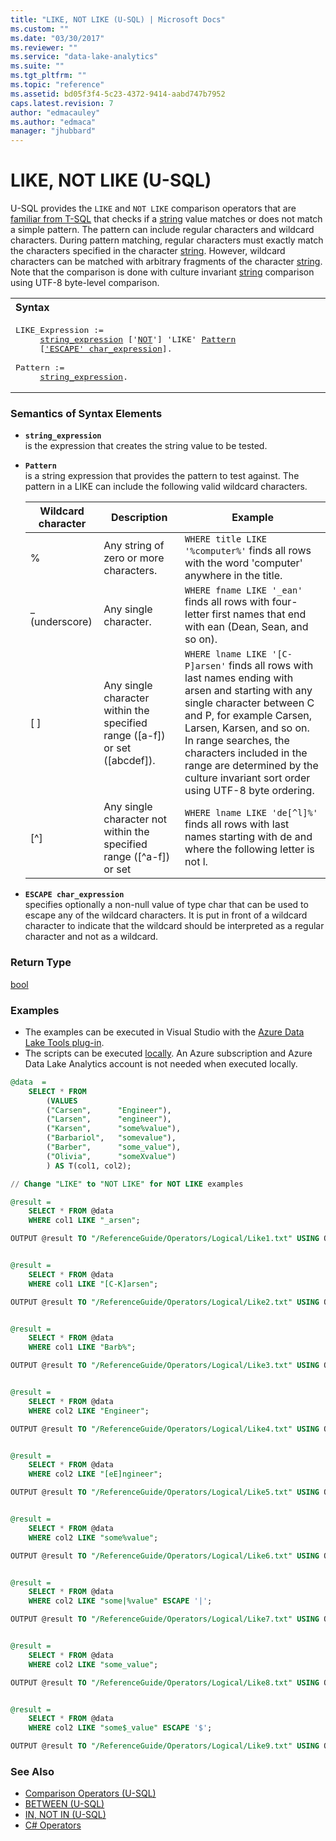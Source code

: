 ```yaml
---
title: "LIKE, NOT LIKE (U-SQL) | Microsoft Docs"
ms.custom: ""
ms.date: "03/30/2017"
ms.reviewer: ""
ms.service: "data-lake-analytics"
ms.suite: ""
ms.tgt_pltfrm: ""
ms.topic: "reference"
ms.assetid: bd05f3f4-5c23-4372-9414-aabd747b7952
caps.latest.revision: 7
author: "edmacauley"
ms.author: "edmaca"
manager: "jhubbard"
---
```

# LIKE, NOT LIKE (U-SQL)
U-SQL provides the `LIKE` and `NOT LIKE` comparison operators that are [familiar from T-SQL](https://msdn.microsoft.com/library/ms179859.aspx) that checks if a [string](textual-types-and-literals.md) value matches or does not match a simple pattern. The pattern can include regular characters and wildcard characters. During pattern matching, regular characters must exactly match the characters specified in the character [string](textual-types-and-literals.md). However, wildcard characters can be matched with arbitrary fragments of the character [string](textual-types-and-literals.md). Note that the comparison is done with culture invariant [string](textual-types-and-literals.md) comparison using UTF-8 byte-level comparison. 

<table><th align="left">Syntax</th><tr><td><pre>
LIKE_Expression :=                                                                                       
     <a href="#str_exp">string_expression</a> ['<a href="not-u-sql.md">NOT</a>'] 'LIKE' <a href="#patrn">Pattern</a>   
     [<a href="#esc_c_exp">'ESCAPE' char_expression</a>].<br />
Pattern := 
     <a href="#str_exp">string_expression</a>.
</pre></td></tr></table>

### Semantics of Syntax Elements    
- <a name="str_exp"></a>**`string_expression`**  
  is the expression that creates the string value to be tested.
    
- <a name="patrn"></a>**`Pattern`**    
  is a string expression that provides the pattern to test against. The pattern in a LIKE can include the following valid wildcard characters.   
   
    | **Wildcard character** | **Description** | **Example** |  
    |---|---|---|  
    | % | Any string of zero or more characters. | `WHERE title LIKE '%computer%'` finds all rows with the word 'computer' anywhere in the title. |  
    | _ (underscore) | Any single character. | `WHERE fname LIKE '_ean'` finds all rows with four-letter first names that end with ean (Dean, Sean, and so on). |  
    | [ ] | Any single character within the specified range ([a-f]) or set ([abcdef]). | `WHERE lname LIKE '[C-P]arsen'` finds all rows with last names ending with arsen and starting with any single character between C and P, for example Carsen, Larsen, Karsen, and so on. In range searches, the characters included in the range are determined by the culture invariant sort order using UTF-8 byte ordering. |  
    | [^] | Any single character not within the specified range ([^a-f]) or set          | `WHERE lname LIKE 'de[^l]%'` finds all rows with last names starting with de and where the following letter is not l. |    
 
- <a name="esc_c_exp"></a>**`ESCAPE char_expression`**   
specifies optionally a non-null value of type char that can be used to escape any of the wildcard characters. It is put in front of a wildcard character to indicate that the wildcard should be interpreted as a regular character and not as a wildcard.   
  
### Return Type    
[bool](other-simple-built-in-types-and-literals.md) 
  
### Examples
- The examples can be executed in Visual Studio with the [Azure Data Lake Tools plug-in](https://www.microsoft.com/download/details.aspx?id=49504).  
- The scripts can be executed [locally](https://docs.microsoft.com/azure/data-lake-analytics/data-lake-analytics-data-lake-tools-get-started#run-u-sql-locally).  An Azure subscription and Azure Data Lake Analytics account is not needed when executed locally.

```sql
@data  = 
    SELECT * FROM 
        (VALUES  
        ("Carsen",      "Engineer"),
        ("Larsen",      "engineer"),
        ("Karsen",      "some%value"),
        ("Barbariol",   "somevalue"),
        ("Barber",      "some_value"),
        ("Olivia",      "someXvalue")
        ) AS T(col1, col2);

// Change "LIKE" to "NOT LIKE" for NOT LIKE examples

@result =
    SELECT * FROM @data
    WHERE col1 LIKE "_arsen";

OUTPUT @result TO "/ReferenceGuide/Operators/Logical/Like1.txt" USING Outputters.Tsv();


@result =
    SELECT * FROM @data
    WHERE col1 LIKE "[C-K]arsen";

OUTPUT @result TO "/ReferenceGuide/Operators/Logical/Like2.txt" USING Outputters.Tsv();


@result =
    SELECT * FROM @data
    WHERE col1 LIKE "Barb%";

OUTPUT @result TO "/ReferenceGuide/Operators/Logical/Like3.txt" USING Outputters.Tsv();


@result =
    SELECT * FROM @data
    WHERE col2 LIKE "Engineer";

OUTPUT @result TO "/ReferenceGuide/Operators/Logical/Like4.txt" USING Outputters.Tsv();


@result =
    SELECT * FROM @data
    WHERE col2 LIKE "[eE]ngineer";

OUTPUT @result TO "/ReferenceGuide/Operators/Logical/Like5.txt" USING Outputters.Tsv();


@result =
    SELECT * FROM @data
    WHERE col2 LIKE "some%value";

OUTPUT @result TO "/ReferenceGuide/Operators/Logical/Like6.txt" USING Outputters.Tsv();


@result =
    SELECT * FROM @data
    WHERE col2 LIKE "some|%value" ESCAPE '|';

OUTPUT @result TO "/ReferenceGuide/Operators/Logical/Like7.txt" USING Outputters.Tsv();


@result =
    SELECT * FROM @data
    WHERE col2 LIKE "some_value";

OUTPUT @result TO "/ReferenceGuide/Operators/Logical/Like8.txt" USING Outputters.Tsv();


@result =
    SELECT * FROM @data
    WHERE col2 LIKE "some$_value" ESCAPE '$';

OUTPUT @result TO "/ReferenceGuide/Operators/Logical/Like9.txt" USING Outputters.Tsv();
```

### See Also 
* [Comparison Operators (U-SQL)](comparison-operators-u-sql.md)  
* [BETWEEN (U-SQL)](between-u-sql.md)  
* [IN, NOT IN (U-SQL)](in-not-in-u-sql.md)  
* [C# Operators](https://msdn.microsoft.com/library/6a71f45d.aspx)  
